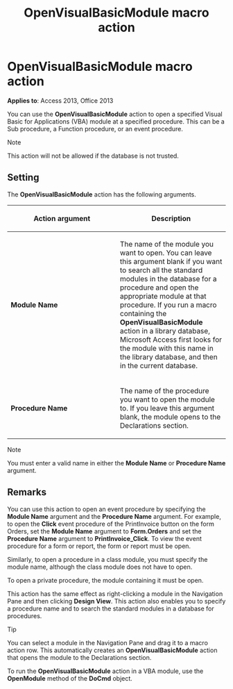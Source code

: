 ﻿---
title: OpenVisualBasicModule macro action
TOCTitle: OpenVisualBasicModule macro action
ms:assetid: 26eb31c8-3c65-b17d-46cd-c8967434a7a0
ms:mtpsurl: https://msdn.microsoft.com/library/Ff191906(v=office.15)
ms:contentKeyID: 48543826
ms.date: 09/18/2015
mtps_version: v=office.15
f1_keywords:
- vbaac10.chm50916
f1_categories:
- Office.Version=v15
---

# OpenVisualBasicModule macro action

**Applies to**: Access 2013, Office 2013

You can use the **OpenVisualBasicModule** action to open a specified Visual Basic for Applications (VBA) module at a specified procedure. This can be a Sub procedure, a Function procedure, or an event procedure.

> [!NOTE]
> This action will not be allowed if the database is not trusted. 

## Setting

The **OpenVisualBasicModule** action has the following arguments.

<table>
<colgroup>
<col style="width: 50%" />
<col style="width: 50%" />
</colgroup>
<thead>
<tr class="header">
<th><p>Action argument</p></th>
<th><p>Description</p></th>
</tr>
</thead>
<tbody>
<tr class="odd">
<td><p><strong>Module Name</strong></p></td>
<td><p>The name of the module you want to open. You can leave this argument blank if you want to search all the standard modules in the database for a procedure and open the appropriate module at that procedure. If you run a macro containing the <strong>OpenVisualBasicModule</strong> action in a library database, Microsoft Access first looks for the module with this name in the library database, and then in the current database.</p></td>
</tr>
<tr class="even">
<td><p><strong>Procedure Name</strong></p></td>
<td><p>The name of the procedure you want to open the module to. If you leave this argument blank, the module opens to the Declarations section.</p></td>
</tr>
</tbody>
</table>

> [!NOTE]
> You must enter a valid name in either the **Module Name** or **Procedure Name** argument.


## Remarks

You can use this action to open an event procedure by specifying the **Module Name** argument and the **Procedure Name** argument. For example, to open the **Click** event procedure of the PrintInvoice button on the form Orders, set the **Module Name** argument to **Form.Orders** and set the **Procedure Name** argument to **PrintInvoice\_Click**. To view the event procedure for a form or report, the form or report must be open.

Similarly, to open a procedure in a class module, you must specify the module name, although the class module does not have to open.

To open a private procedure, the module containing it must be open.

This action has the same effect as right-clicking a module in the Navigation Pane and then clicking **Design View**. This action also enables you to specify a procedure name and to search the standard modules in a database for procedures.

> [!TIP]
> You can select a module in the Navigation Pane and drag it to a macro action row. This automatically creates an **OpenVisualBasicModule** action that opens the module to the Declarations section.

To run the **OpenVisualBasicModule** action in a VBA module, use the **OpenModule** method of the **DoCmd** object.

